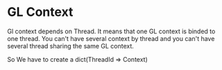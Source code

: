 # GL Context

Gl context depends on Thread.
It means that one GL context is binded to one thread.
You can't have several context by thread and you can't have several thread
sharing the same GL context.

So We have to create a dict(ThreadId => Context)
